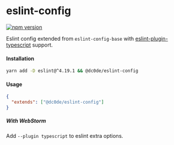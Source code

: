 # eslint-config

[![npm version](https://badge.fury.io/js/%40dc0de%2Feslint-config.svg)](https://badge.fury.io/js/%40dc0de%2Feslint-config)

Eslint config extended from `eslint-config-base` with [eslint-plugin-typescript](https://github.com/nzakas/eslint-plugin-typescript) support.

#### Installation

```bash
yarn add -D eslint@^4.19.1 && @dc0de/eslint-config
```

#### Usage

```json
{
  "extends": ["@dc0de/eslint-config"]
}
```

##### With WebStorm

Add `--plugin typescript` to eslint extra options.
